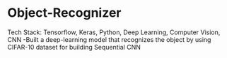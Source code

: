 # Object-Recognizer
Tech Stack: Tensorflow, Keras, Python, Deep Learning, Computer Vision, CNN -Built a deep-learning model that recognizes the object by using CIFAR-10 dataset for building Sequential CNN
